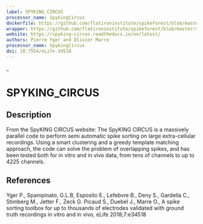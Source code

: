 ```yaml
---
label: SPYKING_CIRCUS
processor_name: SpykingCircus
dockerfile: https://github.com/flatironinstitute/spikeforest/blob/master/spikeforest/spikesorters/spyking_circus/container/Dockerfile
wrapper: https://github.com/flatironinstitute/spikeforest/blob/master/spikeforest/spikesorters/spyking_circus/spyking_circus.py
website: https://spyking-circus.readthedocs.io/en/latest/
authors: Pierre Yger and Olivier Marre
processor_name: SpykingCircus
doi: 10.7554/eLife.34518
---
```

_
# SPYKING_CIRCUS

## Description

From the SpyKING CIRCUS website: The SpyKING CIRCUS is a massively parallel code to perform semi automatic spike sorting on large extra-cellular recordings. Using a smart clustering and a greedy template matching approach, the code can solve the problem of overlapping spikes, and has been tested both for in vitro and in vivo data, from tens of channels to up to 4225 channels.

## References

Yger P., Spampinato, G.L.B, Esposito E., Lefebvre B., Deny S., Gardella C., Stimberg M., Jetter F., Zeck G. Picaud S., Duebel J., Marre O., A spike sorting toolbox for up to thousands of electrodes validated with ground truth recordings in vitro and in vivo, eLife 2018;7:e34518